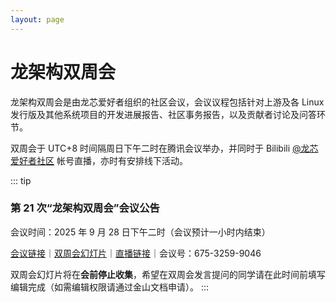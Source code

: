 ```yaml
---
layout: page
---
```


<ChildHeader>
<template #pageTitle>子页面主标题</template>
<template #pageSubTitle>这里是副标题</template>
</ChildHeader>

<div class="body_content">

# 龙架构双周会

龙架构双周会是由龙芯爱好者组织的社区会议，会议议程包括针对上游及各 Linux 发行版及其他系统项目的开发进展报告、社区事务报告，以及贡献者讨论及问答环节。

双周会于 UTC+8 时间隔周日下午二时在腾讯会议举办，并同时于 Bilibili [@龙芯爱好者社区](https://space.bilibili.com/70360929) 帐号直播，亦时有安排线下活动。

::: tip 
### 第 21 次“龙架构双周会”会议公告

会议时间：2025 年 9 月 28 日下午二时（会议预计一小时内结束）

[会议链接](https://meeting.tencent.com/dm/AqaXFHNXATyN)｜[双周会幻灯片](https://www.kdocs.cn/l/cgJrHy6VhDcg)｜[直播链接](https://live.bilibili.com/1754798211)｜会议号：675-3259-9046

双周会幻灯片将在**会前停止收集**，希望在双周会发言提问的同学请在此时间前填写编辑完成（如需编辑权限请通过金山文档申请）。
:::

</div>

<ChildFooter />

<script setup>
import ChildHeader from '/components/ChildHeader.vue'
import ChildFooter from '/components/ChildFooter.vue'
</script>